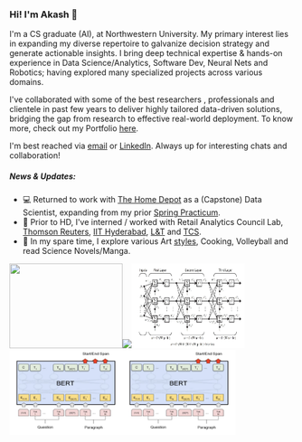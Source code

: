 ### Hi! I'm Akash 👋

I'm a CS graduate (AI), at Northwestern University. My primary interest lies in expanding my diverse repertoire to galvanize decision strategy and generate actionable insights. I bring deep technical expertise & hands-on experience in Data Science/Analytics, Software Dev, Neural Nets and Robotics; having explored many specialized projects across various domains. 

I've collaborated with some of the best researchers , professionals and clientele in past few years to deliver highly tailored data-driven solutions, bridging the gap from research to effective real-world deployment. To know more, check out my Portfolio [here](https://github.com/gvsakash/gvsakash/blob/master/projects.md).

I'm best reached via [email](mail-to:gvsakash@u.northwestern.edu) or [LinkedIn](https://linkedin.com/in/gvsakash). Always up for interesting chats and collaboration!

##### News & Updates: 
* 💻 Returned to work with [The Home Depot](https://corporate.homedepot.com) as a (Capstone) Data Scientist, expanding from my prior [Spring Practicum](https://github.com/gvsakash/thd-pract). 
* 🏢 Prior to HD, I've interned / worked with Retail Analytics Council Lab, [Thomson Reuters](), [IIT Hyderabad](), [L&T]() and [TCS]().
* 🏐 In my spare time, I explore various Art [styles](https://www.instagram.com/gvsakash), Cooking, Volleyball and read Science Novels/Manga.  
 
[<img src="https://github.com/gvsakash/gvsakash/blob/master/img/gan.png" height="150" width="200">](https://github.com/gvsakash/cyc-gan)<img src="https://github.com/gvsakash/gvsakash/blob/master/img/auto.gif" height="150"><img src="https://github.com/gvsakash/gvsakash/blob/master/img/iit.jpg" height="150" width="200"><img src="https://github.com/gvsakash/gvsakash/blob/master/img/bert.png" height="150" width="200"><img src="https://github.com/gvsakash/gvsakash/blob/master/img/bert.png" height="150" width="200">

<!--
**gvsakash/gvsakash** is a ✨ _special_ ✨ repository because its `README.md` (this file) appears on your GitHub profile.
[![My github stats](https://github-readme-stats.vercel.app/api?username=gvsakash)](https://github.com/gvsakash/github-readme-stats)
!-->
